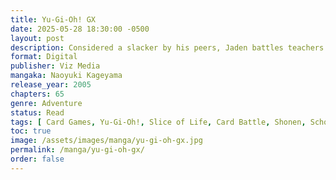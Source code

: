 ```yaml
---
title: Yu-Gi-Oh! GX
date: 2025-05-28 18:30:00 -0500
layout: post
description: Considered a slacker by his peers, Jaden battles teachers and students alike to make his mark in the Duel World. Can he bring his low-level dorm, Slifer Red, to the top of the deck? Or will the champions in the Obelisk Blue dorm hang onto their winning hand?
format: Digital
publisher: Viz Media
mangaka: Naoyuki Kageyama
release_year: 2005
chapters: 65
genre: Adventure
status: Read
tags: [ Card Games, Yu-Gi-Oh!, Slice of Life, Card Battle, Shonen, School ]
toc: true
image: /assets/images/manga/yu-gi-oh-gx.jpg
permalink: /manga/yu-gi-oh-gx/
order: false
---
```


